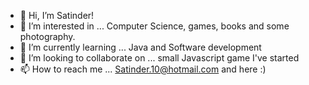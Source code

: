 - 👋 Hi, I’m Satinder!
- 👀 I’m interested in ... Computer Science, games, books and some photography.
- 🌱 I’m currently learning ... Java and Software development
- 💞️ I’m looking to collaborate on ... small Javascript game I've started
- 📫 How to reach me ... Satinder.10@hotmail.com and here :)

<!---
Rednitas10/Rednitas10 is a ✨ special ✨ repository because its `README.md` (this file) appears on your GitHub profile.
You can click the Preview link to take a look at your changes.
--->
